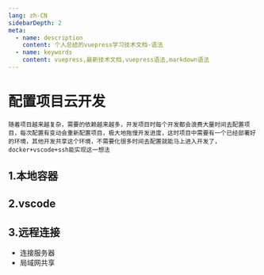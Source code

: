 ```yaml
---
lang: zh-CN
sidebarDepth: 2
meta:
  - name: description
    content: 个人总结的vuepress学习技术文档-语法
  - name: keywords
    content: vuepress,最新技术文档,vuepress语法,markdown语法
---
```

# 配置项目云开发
```tip 前言
随着项目越来越复杂，需要的依赖越来越多，开发项目时每个开发都会浪费大量时间去配置项目，每次配置有变动会重新配置项目，极大地拖慢开发进度，这时项目中需要有一个已经部署好的环境，其他开发共享这个环境，不需要化很多时间去配置就能马上进入开发了，docker+vscode+ssh能实现这一想法
```

## 1.本地容器
## 2.vscode
## 3.远程连接
- 连接服务器
- 局域网共享

